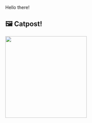 Hello there!



## 🖼️ Catpost!

<sub>
    <img src="https://cdn2.thecatapi.com/images/_MilZrU9N.png" height="256">
</sub>

